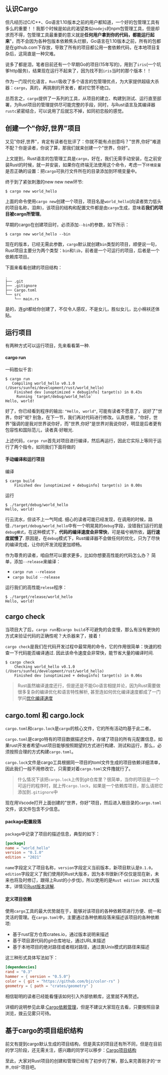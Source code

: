 ## 认识Cargo

但凡经历过C/C++、Go语言1.10版本之前的用户都知道，一个好的包管理工具有多么的重要！！我那个时候是如此的渴望类似`nodejs`的npm包管理工具，但是却求而不得，包管理工具最重要的意义就是**任何用户拿到你的代码，都能运行起来**"，而不会因为各种包版本依赖焦头烂额，Go语言在1.10版本之前，所有的包都是在github.com下存放，导致了所有的项目都公用一套依赖代码，在本地项目复杂后，这简直是一种灾难。

说多了都是泪，笔者目前还有一个早期Go的项目(15年写的)，用到了`iris`(一个坑爹http服务)，结果现在运行不起来了，因为找不到`iris`当时的那个版本！！

作为一门现代化语言，`Rust`吸收了多个语言的包管理优点，为大家提供超级大杀器：`cargo`，真的，再挑剔的开发者，都对它赞不绝口。

总而言之，`cargo`提供了一系列的工具，从项目的建立、构建到测试、运行直至部署，为Rust项目的管理提供尽可能完整的手段，同时，与Rust语言及其编译器`rustc`紧密结合，可以说用了后就忘不掉，如同初恋般的感觉。


## 创建一个"你好,世界"项目

又见"你好,世界"，肯定有读者在批评了：你就不能有点创意吗？"世界,你好"难道不配？你是读者，你说了算，那我们就来创建一个"世界，你好"。

上文提到，Rust语言的包管理工具是`cargo`，好在，我们无需手动安装，在之前安装Rust的时候，就一并安装，如果你在终端无法使用这个命令，考虑一下`环境变量`是否正确的设置：把`cargo`可执行文件所在的目录添加到环境变量中。

终于到了紧张刺激的new new new环节:
```console
$ cargo new world_hello
```

上面的命令使用`cargo new`创建一个项目，项目名是`world_hello`(向读者势力低头的项目名称，泪奔)，该项目的结构和配置文件都是由`cargo`生成，意味着**我们的项目被cargo所管理**。

早期的cargo在创建项目时，必须添加`--bin`的参数，如下所示：
```console
$ cargo new world_hello --bin
```

现在的版本，已经无需此参数，`cargo`默认就创建`bin`类型的项目，顺便说一句，Rust项目主要分为两个类型：`bin`和`lib`，前者是一个可运行的项目，后者是一个依赖库项目。

下面来看看创建的项目结构：
```console
.
├── .git
├── .gitignore
├── Cargo.toml
└── src
    └── main.rs

```

是的，连git都给你创建了，不仅令人感叹，不是女儿，胜似女儿，比小棉袄还体贴。

## 运行项目
有两种方式可以运行项目，先来看看第一种.

#### cargo run
一码胜似千言:
```console
$ cargo run
   Compiling world_hello v0.1.0 (/Users/sunfei/development/rust/world_hello)
    Finished dev [unoptimized + debuginfo] target(s) in 0.43s
     Running `target/debug/world_hello`
Hello, world!
```

好了，你已经看到程序的输出: `"Hello, world"`, 可能有读者不愿意了，说好了"世界，你好"呢? 别急，在下一节，我们再对代码进行修改。认真想来，"你好，世界“强调的是我对世界说你好，而"世界,你好“是世界对我说你好，明显是后者更有包容性和国际范儿，读者真·好眼光.

上述代码，`cargo run`首先对项目进行编译，然后再运行，因此它实际上等同于运行了两个指令，如同我们下面将做的

#### 手动编译和运行项目

编译
```console
$ cargo build
    Finished dev [unoptimized + debuginfo] target(s) in 0.00s
```

运行
```console
$ ./target/debug/world_hello 
Hello, world!
```

行云流水，但谈不上一气呵成. 细心的读者可能已经发现，在调用的时候，路径`./target/debug/world_hello`中有一个明晃晃的`debug`字段，没错我们运行的是`debug模式`，在这种模式下，**代码的编译速度会非常快**，可是福兮祸所依，**运行速度就慢了**. 原因是，在`debug`模式下，Rust编译器不会做任何的优化，只为了尽快的编译完成，让你的开发流程更加顺畅。

作为尊贵的读者，咱自然可以要求更多，比如你想要高性能的代码怎么办？ 简单，添加`--release`来编译：
- `cargo run --release`
- `cargo build --release`

运行我们的高性能`relese`程序：

```console
$ ./target/release/world_hello 
Hello, world!
```

## cargo check
当项目大了后，`cargo run`和`cargo build`不可避免的会变慢，那么有没有更快的方式来验证代码的正确性呢？大杀器来了，接着！

`cargo check`是我们在代码开发过程中最常用的命令，它的作用很简单：快速的检查一下代码能否编译通过. 因此该命令速度会非常快，能节省大量的编译时间.

```console
$ cargo check
    Checking world_hello v0.1.0 (/Users/sunfei/development/rust/world_hello)
    Finished dev [unoptimized + debuginfo] target(s) in 0.06s
```

> Rust虽然编译速度还行，但是还是不能Go语言相提并论，因为Rust需要做很多复杂的编译优化和语言特性解析, 甚至连如何优化编译速度都成了一门学问[优化编译速度](../compiler/spped-up.md)


## cargo.toml 和 cargo.lock

`cargo.toml`和`cargo.lock`是`cargo`的核心文件，它的所有活动均基于此二者。

`cargo.toml`是cargo特有的项目数据描述文件，存储了项目的所有元配置信息，如果rust开发者希望rust项目能够按照期望的方式进行构建、测试和运行，那么，必须按照合理的方式构建`cargo.toml`。

`cargo.lock`文件是cargo工具根据同一项目的toml文件生成的项目依赖详细清单，因此我们一般不用修改它，只需要对着`cargo.toml`文件撸就行了。

> 什么情况下该把`cargo.lock`上传到git仓库里？很简单，当你的项目是一个可运行的程序时，就上传`cargo.lock`，如果是一个依赖库项目，那么请把它添加到`.gitignore`中

现在用Vscode打开上面创建的"世界，你好"项目，然后进入根目录的`cargo.toml`文件，该文件包含不少信息。

#### package配置段落
`package`中记录了项目的描述信息，典型的如下：

```toml
[package]
name = "world_hello"
version = "0.1.0"
edition = "2021"
```

`name`字段定义了项目名称，`version`字段定义当前版本，新项目默认是`0.1.0`，`edition`字段定义了我们使用的Rust大版本，因为本书很新(不仅仅是现在新，未来也将及时修订，跟得上Rust的小步伐)，所以使用的是`Rust edition 2021`大版本，详情见[Rust版本详解](../appendix/rust-version.md).


#### 定义项目依赖

使用`cargo`工具的最大优势就在于，能够对该项目的各种依赖项进行方便、统一和灵活的管理。在`cargo.toml`中，主要通过各种依赖段落来描述该项目的各种依赖项:

- 基于rust官方仓库crates.io，通过版本说明来描述
- 基于项目源代码的git仓库地址，通过URL来描述
- 基于本地项目的绝对路径或者相对路径，通过类Unix模式的路径来描述 

这三种形式具体写法如下：

```toml
[dependencies]
rand = "0.3"
hammer = { version = "0.5.0"}
color = { git = "https://github.com/bjz/color-rs" }
geometry = { path = "crates/geometry" }
```

相信聪明的读者已经能看懂该如何引入外部依赖库，这里就不再赘述。

详细的说明参见此章:[Cargo依赖管理](../cargo/dependency.md)，但是不建议大家现在去看，只要按照目录浏览，拨云见雾只可待。

## 基于cargo的项目组织结构

前文有提到cargo默认生成的项目结构，但是真实的项目还有所不同，但是在目前的学习阶段，还无需关注，感兴趣的同学可以移步：[Cargo项目结构](../cargo/layout.md)


至此，大家对Rust项目的创建和管理已经有了初步的了解，那么来完善刚才的`"世界,你好"`项目吧。